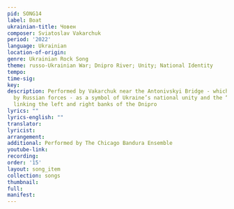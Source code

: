 ```yaml
---
pid: SONG14
label: Boat
ukrainian-title: Човен
composer: Sviatoslav Vakarchuk
period: '2022'
language: Ukrainian
location-of-origin:
genre: Ukrainian Rock Song
theme: russo-Ukrainian War; Dnipro River; Unity; National Identity
tempo:
time-sig:
key:
description: Performed by Vakarchuk near the Antonivskyi Bridge - which had been destroyed
  by Russian forces - as a symbol of Ukraine’s national unity and the “spiritual bridge”
  linking the left and right banks of the Dnipro
lyrics: ""
lyrics-english: ""
translator:
lyricist:
arrangement:
additional: Performed by The Chicago Bandura Ensemble
youtube-link:
recording:
order: '15'
layout: song_item
collection: songs
thumbnail:
full:
manifest:
---
```

